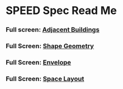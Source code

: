<span style=display:none; >[You are now in a GitHub source code view - click this link to view Read Me file as a web page]( https://antonszilasi.github.io/spiderAnton/speed "View file as a web page." ) </span>

# SPEED Spec Read Me

### Full screen: [Adjacent Buildings]( https://antonszilasi.github.io/spiderAnton/speed/adjacent-buildings.html )

### Full Screen: [Shape Geometry]( https://antonszilasi.github.io/spiderAnton/speed/shape-geometry.html)

### Full Screen: [Envelope]( https://antonszilasi.github.io/spiderAnton/speed/envelope.html )

### Full Screen: [Space Layout]( https://antonszilasi.github.io/spiderAnton/speed/space-layout.html )
